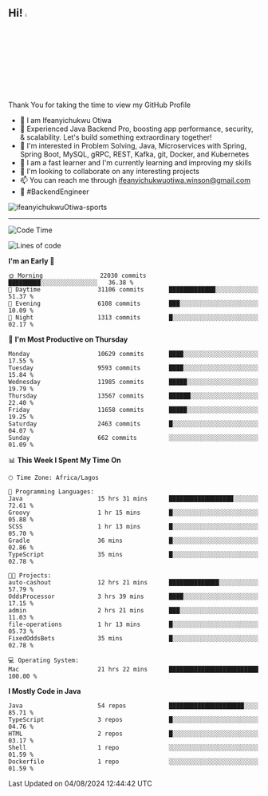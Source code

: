 <!-- BLOG-POST-LIST:START --><!-- BLOG-POST-LIST:END -->

## Hi! <img src="https://media.giphy.com/media/hvRJCLFzcasrR4ia7z/giphy.gif" width="4%"> 

Thank You for taking the time to view my GitHub Profile

- 👋 I am Ifeanyichukwu Otiwa
- 🚀 Experienced Java Backend Pro, boosting app performance, security, & scalability. Let's build something extraordinary together!
- 👀 I'm interested in Problem Solving, Java, Microservices with Spring, Spring Boot, MySQL, gRPC, REST, Kafka, git, Docker, and Kubernetes
- 🌱 I am a fast learner and I'm currently learning and improving my skills
- 💞️ I'm looking to collaborate on any interesting projects
- 📫 You can reach me through ifeanyichukwuotiwa.winson@gmail.com
- 🚀 #BackendEngineer

<p align="left" marginTop="10px"> <img src="https://komarev.com/ghpvc/?username=ifeanyichukwuOtiwa-sports&label=Profile%20views&color=0e75b6&style=for-the-badge" alt="ifeanyichukwuOtiwa-sports" /> </p>

***

<!--START_SECTION:waka-->
![Code Time](http://img.shields.io/badge/Code%20Time-2%2C722%20hrs%2038%20mins-blue)

![Lines of code](https://img.shields.io/badge/From%20Hello%20World%20I%27ve%20Written-15.1%20million%20lines%20of%20code-blue)

**I'm an Early 🐤** 

```text
🌞 Morning                22030 commits       █████████░░░░░░░░░░░░░░░░   36.38 % 
🌆 Daytime                31106 commits       █████████████░░░░░░░░░░░░   51.37 % 
🌃 Evening                6108 commits        ███░░░░░░░░░░░░░░░░░░░░░░   10.09 % 
🌙 Night                  1313 commits        █░░░░░░░░░░░░░░░░░░░░░░░░   02.17 % 
```
📅 **I'm Most Productive on Thursday** 

```text
Monday                   10629 commits       ████░░░░░░░░░░░░░░░░░░░░░   17.55 % 
Tuesday                  9593 commits        ████░░░░░░░░░░░░░░░░░░░░░   15.84 % 
Wednesday                11985 commits       █████░░░░░░░░░░░░░░░░░░░░   19.79 % 
Thursday                 13567 commits       ██████░░░░░░░░░░░░░░░░░░░   22.40 % 
Friday                   11658 commits       █████░░░░░░░░░░░░░░░░░░░░   19.25 % 
Saturday                 2463 commits        █░░░░░░░░░░░░░░░░░░░░░░░░   04.07 % 
Sunday                   662 commits         ░░░░░░░░░░░░░░░░░░░░░░░░░   01.09 % 
```


📊 **This Week I Spent My Time On** 

```text
🕑︎ Time Zone: Africa/Lagos

💬 Programming Languages: 
Java                     15 hrs 31 mins      ██████████████████░░░░░░░   72.61 % 
Groovy                   1 hr 15 mins        █░░░░░░░░░░░░░░░░░░░░░░░░   05.88 % 
SCSS                     1 hr 13 mins        █░░░░░░░░░░░░░░░░░░░░░░░░   05.70 % 
Gradle                   36 mins             █░░░░░░░░░░░░░░░░░░░░░░░░   02.86 % 
TypeScript               35 mins             █░░░░░░░░░░░░░░░░░░░░░░░░   02.78 % 

🐱‍💻 Projects: 
auto-cashout             12 hrs 21 mins      ██████████████░░░░░░░░░░░   57.79 % 
OddsProcessor            3 hrs 39 mins       ████░░░░░░░░░░░░░░░░░░░░░   17.15 % 
admin                    2 hrs 21 mins       ███░░░░░░░░░░░░░░░░░░░░░░   11.03 % 
file-operations          1 hr 13 mins        █░░░░░░░░░░░░░░░░░░░░░░░░   05.73 % 
FixedOddsBets            35 mins             █░░░░░░░░░░░░░░░░░░░░░░░░   02.78 % 

💻 Operating System: 
Mac                      21 hrs 22 mins      █████████████████████████   100.00 % 
```

**I Mostly Code in Java** 

```text
Java                     54 repos            █████████████████████░░░░   85.71 % 
TypeScript               3 repos             █░░░░░░░░░░░░░░░░░░░░░░░░   04.76 % 
HTML                     2 repos             █░░░░░░░░░░░░░░░░░░░░░░░░   03.17 % 
Shell                    1 repo              ░░░░░░░░░░░░░░░░░░░░░░░░░   01.59 % 
Dockerfile               1 repo              ░░░░░░░░░░░░░░░░░░░░░░░░░   01.59 % 
```




 Last Updated on 04/08/2024 12:44:42 UTC
<!--END_SECTION:waka-->

<!--
<p align="center">
![trophy](https://github-profile-trophy.vercel.app/?username=ifeanyichukwuOtiwa-sports&theme=onedark) (https://github.com/ryo-ma/github-profile-trophy)
</p>
-->

<!---
ifeanyi-otiwa/ifeanyi-otiwa is a ✨ special ✨ repository because its `README.md` (this file) appears on your GitHub profile.
You can click the Preview link to take a look at your changes.
--->
